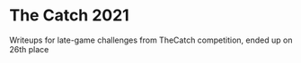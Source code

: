 # The Catch 2021
Writeups for late-game challenges from TheCatch competition, ended up on 26th place